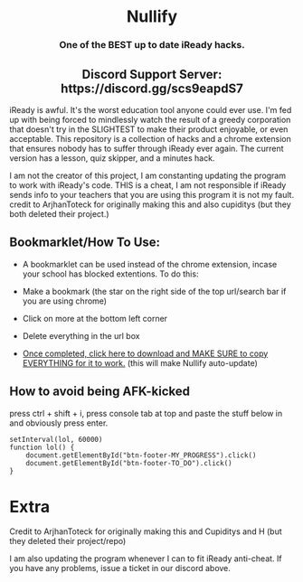 <h1 align="center">Nullify</h1>
<h3 align="center">One of the BEST up to date iReady hacks.</h3>
<h2 align="center">Discord Support Server: https://discord.gg/scs9eapdS7</h2>

iReady is awful. It's the worst education tool anyone could ever use. I'm fed up with being forced to mindlessly watch the result of a greedy corporation that doesn't try in the SLIGHTEST to make their product enjoyable, or even acceptable. This repository is a collection of hacks and a chrome extension that ensures nobody has to suffer through iReady ever again. The current version has a lesson, quiz skipper, and a minutes hack.

I am not the creator of this project, I am constanting updating the program to work with iReady's code. THIS is a cheat, I am not responsible if iReady sends info to your teachers that you are using this program it is not my fault. credit to ArjhanToteck for originally making this and also cupiditys (but they both deleted their project.) 

## Bookmarklet/How To Use:

- A bookmarklet can be used instead of the chrome extension, incase your school has blocked extentions. To do this:

-   Make a bookmark (the star on the right side of the top url/search bar if you are using chrome)
-   Click on more at the bottom left corner
-    Delete everything in the url box
   - <a href="https://github.com/notplu/iReady-Overload/blob/main/CLICK%20HERE%20TO%20INSTALL/README.txt">Once completed, click here to download and MAKE SURE to copy EVERYTHING for it to work.</a> 
    (this will make Nullify auto-update)
    

## How to avoid being AFK-kicked

press ctrl + shift + i, press console tab at top and paste the stuff below in and obviously press enter.
```
setInterval(lol, 60000)
function lol() {
    document.getElementById("btn-footer-MY_PROGRESS").click()
    document.getElementById("btn-footer-TO_DO").click()
}
```
# Extra

Credit to ArjhanToteck for originally making this and Cupiditys and H (but they deleted their project/repo)

I am also updating the program whenever I can to fit iReady anti-cheat. If you have any problems, issue a ticket in our discord above.
